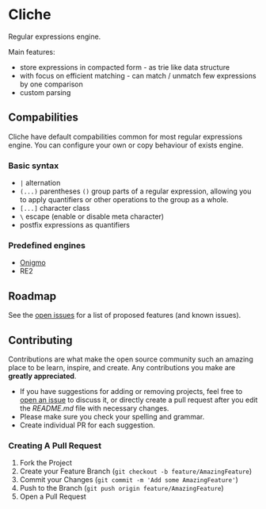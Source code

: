 # Cliche

Regular expressions engine.

Main features:
- store expressions in compacted form - as trie like data structure
- with focus on efficient matching - can match / unmatch few expressions by one comparison
- custom parsing

## Compabilities

Cliche have default compabilities common for most regular expressions engine.
You can configure your own or copy behaviour of exists engine. 

### Basic syntax

- `|` alternation
- `(...)` parentheses `()` group parts of a regular expression, allowing you to apply quantifiers or other operations to the group as a whole.
- `[...]` character class
- `\` escape (enable or disable meta character)
- postfix expressions as quantifiers

### Predefined engines

- [Onigmo](https://github.com/okneniz/cliche/tree/master/onigmo)
- RE2

## Roadmap

See the [open issues](https://github.com/okneniz/cliche/issues) for a list of proposed features (and known issues).

## Contributing

Contributions are what make the open source community such an amazing place to be learn, inspire, and create. Any contributions you make are **greatly appreciated**.
* If you have suggestions for adding or removing projects, feel free to [open an issue](https://github.com/okneniz/cliche/issues/new) to discuss it, or directly create a pull request after you edit the *README.md* file with necessary changes.
* Please make sure you check your spelling and grammar.
* Create individual PR for each suggestion.

### Creating A Pull Request

1. Fork the Project
2. Create your Feature Branch (`git checkout -b feature/AmazingFeature`)
3. Commit your Changes (`git commit -m 'Add some AmazingFeature'`)
4. Push to the Branch (`git push origin feature/AmazingFeature`)
5. Open a Pull Request
